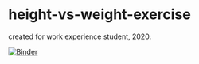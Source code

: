 # height-vs-weight-exercise 
created for work experience student, 2020.

[![Binder](https://mybinder.org/badge_logo.svg)](https://mybinder.org/v2/gh/weelihl/height-vs-weight-exercise.git/HEAD)

